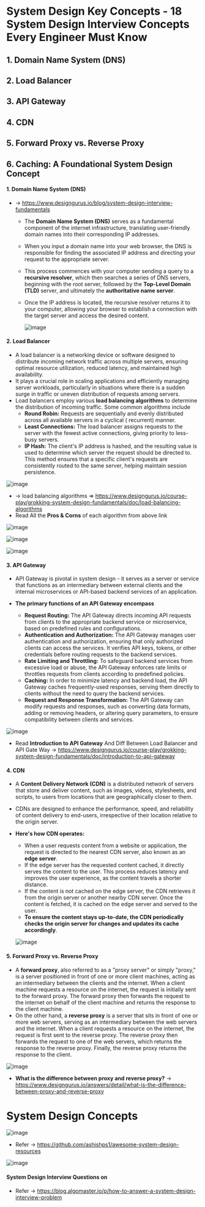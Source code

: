 # System Design Key Concepts - 18 System Design Interview Concepts Every Engineer Must Know

## 1. Domain Name System (DNS)
## 2. Load Balancer
## 3. API Gateway
## 4. CDN
## 5. Forward Proxy vs. Reverse Proxy
## 6. Caching: A Foundational System Design Concept


#### 1. Domain Name System (DNS)
* -> https://www.designgurus.io/blog/system-design-interview-fundamentals
    * The **Domain Name System (DNS)** serves as a fundamental component of the internet infrastructure, translating user-friendly domain names into their corresponding IP addresses.
    * When you input a domain name into your web browser, the DNS is responsible for finding the associated IP address and directing your request to the appropriate server.
    * This process commences with your computer sending a query to a **recursive resolver**, which then searches a series of DNS servers, beginning with the root server, followed by the **Top-Level Domain (TLD)** server, and ultimately the **authoritative name server**.
    * Once the IP address is located, the recursive resolver returns it to your computer, allowing your browser to establish a connection with the target server and access the desired content.
 
      ![image](https://github.com/user-attachments/assets/261ebb04-00cb-4972-8e4b-3f89720bb1c4)

#### 2. Load Balancer 
* A load balancer is a networking device or software designed to distribute incoming network traffic across multiple servers, ensuring optimal resource utilization, reduced latency, and maintained high availability.
* It plays a crucial role in scaling applications and efficiently managing server workloads, particularly in situations where there is a sudden surge in traffic or uneven distribution of requests among servers.
* Load balancers employ various **load balancing algorithms** to determine the distribution of incoming traffic. Some common algorithms include
    * **Round Robin:** Requests are sequentially and evenly distributed across all available servers in a cyclical ( recurrent) manner.
    * **Least Connections:** The load balancer assigns requests to the server with the fewest active connections, giving priority to less-busy servers.
    * **IP Hash:** The client's IP address is hashed, and the resulting value is used to determine which server the request should be directed to. This method ensures that a specific client's requests are consistently routed to the same server, helping maintain session persistence.

![image](https://github.com/user-attachments/assets/727e2465-7c6b-4936-af08-44d42ea72b9d)

* -> load balancing algorithms => https://www.designgurus.io/course-play/grokking-system-design-fundamentals/doc/load-balancing-algorithms
*  Read All the **Pros & Corns** of each algorithm from above link

![image](https://github.com/user-attachments/assets/a0d05dc8-3bb7-462b-aaf6-fee1b7ca633b)

  ![image](https://github.com/user-attachments/assets/c9100b10-c8aa-4bba-8c7a-26038aaafa66)

  ![image](https://github.com/user-attachments/assets/25aa85f4-5f41-42bd-bc22-2d55ad9a4b7f)
   
#### 3. API Gateway

* API Gateway is pivotal in system design - it serves as a server or service that functions as an intermediary between external clients and the internal microservices or API-based backend services of an application.

* **The primary functions of an API Gateway encompass**
    * **Request Routing:** The API Gateway directs incoming API requests from clients to the appropriate backend service or microservice, based on predefined rules and configurations.
    * **Authentication and Authorization:** The API Gateway manages user authentication and authorization, ensuring that only authorized clients can access the services. It verifies API keys, tokens, or other credentials before routing requests to the backend services.
    * **Rate Limiting and Throttling:** To safeguard backend services from excessive load or abuse, the API Gateway enforces rate limits or throttles requests from clients according to predefined policies.
    * **Caching:** In order to minimize latency and backend load, the API Gateway caches frequently-used responses, serving them directly to clients without the need to query the backend services.
    * **Request and Response Transformation:** The API Gateway can modify requests and responses, such as converting data formats, adding or removing headers, or altering query parameters, to ensure compatibility between clients and services.

![image](https://github.com/user-attachments/assets/56c09ef6-4993-4ab8-8675-1172a201cd94)

* Read **Introduction to API Gateway** And Diff Between Load Balancer and API Gate Way -> https://www.designgurus.io/course-play/grokking-system-design-fundamentals/doc/introduction-to-api-gateway


#### 4. CDN

* A **Content Delivery Network (CDN)** is a distributed network of servers that store and deliver content, such as images, videos, stylesheets, and scripts, to users from locations that are geographically closer to them.
* CDNs are designed to enhance the performance, speed, and reliability of content delivery to end-users, irrespective of their location relative to the origin server.

* **Here's how CDN operates:**
    * When a user requests content from a website or application, the request is directed to the nearest CDN server, also known as an **edge server**.
    * If the edge server has the requested content cached, it directly serves the content to the user. This process reduces latency and improves the user experience, as the content travels a shorter distance.
    * If the content is not cached on the edge server, the CDN retrieves it from the origin server or another nearby CDN server. Once the content is fetched, it is cached on the edge server and served to the user.
    * **To ensure the content stays up-to-date, the CDN periodically checks the origin server for changes and updates its cache accordingly**.

  ![image](https://github.com/user-attachments/assets/71b78374-a082-4a16-880b-8a22e309860c)

#### 5. Forward Proxy vs. Reverse Proxy

* A **forward proxy**, also referred to as a "proxy server" or simply "proxy," is a server positioned in front of one or more client machines, acting as an intermediary between the clients and the internet. When a client machine requests a resource on the internet, the request is initially sent to the forward proxy. The forward proxy then forwards the request to the internet on behalf of the client machine and returns the response to the client machine.
* On the other hand, a **reverse proxy** is a server that sits in front of one or more web servers, serving as an intermediary between the web servers and the internet. When a client requests a resource on the internet, the request is first sent to the reverse proxy. The reverse proxy then forwards the request to one of the web servers, which returns the response to the reverse proxy. Finally, the reverse proxy returns the response to the client.

![image](https://github.com/user-attachments/assets/81a74236-014c-4047-985f-ec45013ea778)

* **What is the difference between proxy and reverse proxy?** -> https://www.designgurus.io/answers/detail/what-is-the-difference-between-proxy-and-reverse-proxy

# System Design Concepts


![image](https://github.com/user-attachments/assets/869bcf25-6ca6-4d96-9241-488d6d0c9e5d)


* Refer -> https://github.com/ashishps1/awesome-system-design-resources

![image](https://github.com/user-attachments/assets/8eb36198-e4a6-460e-9761-c7c9d62e889e)

#### System Design Interview Questions on

* Refer -> https://blog.algomaster.io/p/how-to-answer-a-system-design-interview-problem





